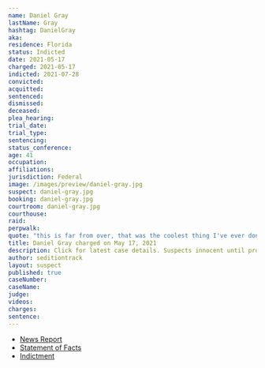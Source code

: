 ```yaml
---
name: Daniel Gray
lastName: Gray
hashtag: DanielGray
aka:
residence: Florida
status: Indicted
date: 2021-05-17
charged: 2021-05-17
indicted: 2021-07-28
convicted:
acquitted:
sentenced:
dismissed:
deceased:
plea_hearing:
trial_date:
trial_type:
sentencing:
status_conference:
age: 41
occupation:
affiliations:
jurisdiction: Federal
image: /images/preview/daniel-gray.jpg
suspect: daniel-gray.jpg
booking: daniel-gray.jpg
courtroom: daniel-gray.jpg
courthouse:
raid:
perpwalk:
quote: "this is far from over, that was the coolest thing I've ever done in my entire life and stay tuned."
title: Daniel Gray charged on May 17, 2021
description: Click for latest case details. Suspects innocent until proven guilty.
author: seditiontrack
layout: suspect
published: true
caseNumber: 
caseName:
judge:
videos:
charges:
sentence:
---
```

- [News Report](https://www.news4jax.com/news/local/2021/05/19/neptune-beach-man-involved-in-altercation-that-led-to-officer-getting-hurt-during-jan-6-capitol-riot-court-documents-say/)
- [Statement of Facts](https://www.justice.gov/usao-dc/press-release/file/1395251/download)
- [Indictment](https://www.justice.gov/usao-dc/case-multi-defendant/file/1421286/download)
